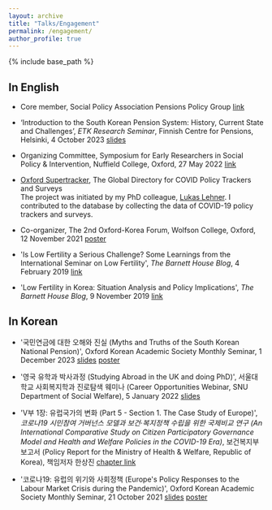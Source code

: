 ```yaml
---
layout: archive
title: "Talks/Engagement"
permalink: /engagement/
author_profile: true
---
```


{% include base_path %}

## In English
* Core member, Social Policy Association Pensions Policy Group [link](https://social-policy.org.uk/news/spa-policy-groups/)

* ‘Introduction to the South Korean Pension System: History, Current State and Challenges’, *ETK Research Seminar*, Finnish Centre for Pensions, Helsinki, 4 October 2023 [slides](../files/ETK_Seminar.pdf)

* Organizing Committee, Symposium for Early Researchers in Social Policy & Intervention, Nuffield College, Oxford, 27 May 2022 [link](https://www.spi.ox.ac.uk/article/successful-research-symposium-continues-to-develop-our-collaborative-culture)

* [Oxford Supertracker](https://supertracker.spi.ox.ac.uk/about/), The Global Directory for COVID Policy Trackers and Surveys  
The project was initiated by my PhD colleague, [Lukas Lehner](https://lukaslehner.github.io/). I contributed to the database by collecting the data of COVID-19 policy trackers and surveys.

* Co-organizer, The 2nd Oxford-Korea Forum, Wolfson College, Oxford, 12 November 2021 [poster](../images/oxford_korea.jpg)

* 'Is Low Fertility a Serious Challenge? Some Learnings from the International Seminar on Low Fertility', *The Barnett House Blog*, 4 February 2019 [link](https://barnetthouseblog.wixsite.com/tbhb/single-post/2019/02/04/is-low-fertility-a-serious-challenge-some-learnings-from-the-international-seminar-on-low)

* 'Low Fertility in Korea: Situation Analysis and Policy Implications', *The Barnett House Blog*, 9 November 2019 [link](https://barnetthouseblog.wixsite.com/tbhb/single-post/2018/11/09/low-fertility-in-korea-situation-analysis-and-policy-implications)

## In Korean
* '국민연금에 대한 오해와 진실 (Myths and Truths of the South Korean National Pension)', Oxford Korean Academic Society Monthly Seminar, 1 December 2023 [slides](../files/OKAS_2023.pdf) [poster](../images/OKAS_2023.png)

* '영국 유학과 박사과정 (Studying Abroad in the UK and doing PhD)', 서울대학교 사회복지학과 진로탐색 웨미나 (Career Opportunities Webinar, SNU Department of Social Welfare), 5 January 2022 [slides](../files/snu_2022.pdf)

* 'V부 1장: 유럽국가의 변화 (Part 5 - Section 1. The Case Study of Europe)', *코로나19 시민참여 거버넌스 모델과 보건‧복지정책 수립을 위한 국제비교 연구 (An International Comparative Study on Citizen Participatory Governance Model and Health and Welfare Policies in the COVID-19 Era)*, 보건복지부 보고서 (Policy Report for the Ministry of Health & Welfare, Republic of Korea), 책임저자 한상진 [chapter link](../files/report_joongmin.pdf)

* '코로나19: 유럽의 위기와 사회정책 (Europe's Policy Responses to the Labour Market Crisis during the Pandemic)', Oxford Korean Academic Society Monthly Seminar, 21 October 2021 [slides](../files/OKAS_2021.pdf) [poster](../images/OKAS_poster2021.jpeg)
